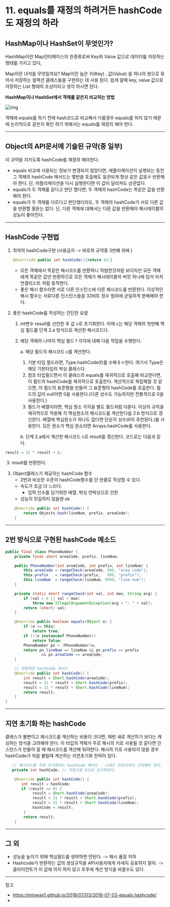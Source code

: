 # 11. equals를 재정의 하려거든 hashCode도 재정의 하라



## HashMap이나 HashSet이 무엇인가?

HashMap이란 Map인터페이스의 한종류로써 Key와 Value 값으로 데이터를 저장하는 형태를 가지고 있다,

Map이란 녀석을 무엇일까요? Map이란 놈은 키(Key) , 값(Value) 을 하나의 쌍으로 묶어서 저장하는 컬렉션 클래스들을 구현하는 데 사용 된다. 쉽게 말해 key, value 값으로 저장하는 List 형태의 조상이라고 생각 하시면 된다.

**HashMap이나 HashSet에서 객채를 같은지 비교하는 방법**

![img](https://i.imgur.com/dShPCEh.png)

객채에 equals를 하기 전에 hash코드로 비교해서 다를경우 equals를 하지 않기 때문에 논리적으로 같은지 확인 하기 위해서는 equals를 재정의 해야 한다.



---

## Object의 API문서에 기술된 규약(중 일부)

이 규약을 지키도록 hashCode를 재정의 해야한다.

* equals 비교에 사용되는 정보가 변경되지 않았다면, 애플리케이션이 실행되는 동안 그 객체의 hashCode 메서드는 몇번을 호출해도 일관되게 항상 같은 값응ㄹ 반환해야 한다. 단, 어플리케이션을 다시 실행한다면 이 값이 달라져도 상관없다.
* equals가 두 객체를 같다고 판단 했다면, 두 객체의 hashCode는 똑같은 값을 반환해야 한다.
* equals가 두 객체를 다르다고 판단했더라도, 두 객체의 hashCode가 서로 다른 값을 반환할 필욘는 없다. 단, 다른 객체에 대해서는 다른 값을 반환해야 해시테이블의 성능이 좋아진다.



---

## HashCode 구현법

1. 최악의 hashCode구현 (사용금지 -> 바로위 규약중 3번째 위배 )

   ~~~java
   @Overrride public int hashCode(){return 42;}
   ~~~

   * 모든 객체에서 똑같은 해시코드를 반환하니 적법한것처럼 보이지만 모든 객체에게 똑같은 값만 반환하므로 모든 객체가 해시테이블의 버킷 하나에 담겨 마치 연결리스트 처럼 동작한다.
   * 좋은 해시 함수라면 서로 다른 인스턴스에 다른 해시코드를 반환한다. 이상적인 해시 함수는 서로다른 인스턴스들을 32비트 정수 범위에 균일하게 분배해야 한다.

   

2. 좋은 hashCode를 작성하는 간단한 요령

   1. int변수 result를 선언한 후 값 c로 초기화한다. 이때 c는 해당 객체의 첫번째 핵심 필드를 단계 2.a 방식으로 계산한 해시코드다.

   2. 해당 객체의 나머지 핵심 필드 f 각각에 대해 다음 작업을 수행한다.

      a. 해당 필드의 해시코드 c를 계산한다.

      	1. 기본 타입 필드라면, Type.hashCode(f)를 수해ㅐㅇ한다. 여기서 Type은 해당 기본타입의 박싱 클래스다.
       	2. 참조 타입필드면서 이 클래스의 equals를 재귀적으로 호출해 비교한다면, 이 필드의 hashCode를 재귀적으로 호출한다. 계산적으로 복잡해질 것 같으면, 이 필드의 표준형을 만들어 그 표준형의 hashCode를 호출한다. 필드의 값이 null이면 0을 사용한다.(다른 상수도 가능하지만 전통적으로 0을 사용한다.)
       	3. 필드가 배열이라면, 핵심 원소 각각을 별도 필드처럼 다룬다. 이상의 규칙을 재귀적으로 적용해 각 핵심원소의 해시코드를 계산한다음 2.b 방식으로 갱신한다. 배열에 핵심원소가 하나도 없다면 단순히 상수(0이 추천된다.)를 사용한다. 모든 원소가 핵심 원소라면 Arrays.hashCode를 사용한다.

      b. 단계 2.a에서 계산한 해시코드 c로 result를 갱신한다. 코드로는 다음과 같다.

~~~java
result = 31 * result + c;
~~~

​		3. result를 반환한다.



3. Object클래스가 제공하는 hashCode 함수
   * 2번과 비슷한 수준의 hashCode함수를 단 한줄로 작성할 수 있다.
   * 속도가 조금 더 느리다.
     * 입력 인수를 담기위한 배열, 박싱 언박싱으로 인한
   * 성능이 민감하지 않을땐 ok

~~~java
    @Override public int hashCode() {
        return Objects.hash(lineNum, prefix, areaCode);
    }
~~~



---

## 2번 방식으로 구현된 hashCode 메소드

~~~java
public final class PhoneNumber {
    private final short areaCode, prefix, lineNum;

    public PhoneNumber(int areaCode, int prefix, int lineNum) {
        this.areaCode = rangeCheck(areaCode, 999, "area code");
        this.prefix   = rangeCheck(prefix,   999, "prefix");
        this.lineNum  = rangeCheck(lineNum, 9999, "line num");
    }

    private static short rangeCheck(int val, int max, String arg) {
        if (val < 0 || val > max)
            throw new IllegalArgumentException(arg + ": " + val);
        return (short) val;
    }

    @Override public boolean equals(Object o) {
        if (o == this)
            return true;
        if (!(o instanceof PhoneNumber))
            return false;
        PhoneNumber pn = (PhoneNumber)o;
        return pn.lineNum == lineNum && pn.prefix == prefix
                && pn.areaCode == areaCode;
    }

    // 전형적인 hashCode 메서드
    @Override public int hashCode() {
        int result = Short.hashCode(areaCode);
        result = 31 * result + Short.hashCode(prefix);
        result = 31 * result + Short.hashCode(lineNum);
        return result;
    }
}
~~~



___

## 지연 초기화 하는 hashCode

클래스가 불변이고 해시코드를 계산하는 비용이 크다면, 매번 새로 계산하기 보다는 캐싱하는 방식을 고려해야 한다. 이 타입의 객체가 주로 해시의 키로 사용될 것 같다면 인스턴스가 만들어 질 때 해시코드를 계산해 둬야한다. 해시의 키로 사용되지 않을 경우 hashCode가 처음 불릴때 계산하는 지연초기화 전략이 있다.

~~~java
   // 해시코드를 지연 초기화하는 hashCode 메서드 - 스레드 안정성까지 고려해야 한다.
   private int hashCode; // 자동으로 0으로 초기화된다.

    @Override public int hashCode() {
       int result = hashCode;
       if (result == 0) {
            result = Short.hashCode(areaCode);
            result = 31 * result + Short.hashCode(prefix);
            result = 31 * result + Short.hashCode(lineNum);
            hashCode = result;
        }
        return result;
    }
~~~



---

## 그 외

* 성능을 높이기 위해 핵심필드를 생략하면 안된다. -> 해시 품질 저하
* Hashcode가 반환하는 값의 생성규칙을 API사용자에게 자세히 공표하지 말자. -> 클라이언트가 이 값에 의지 하지 않고 추후에 계산 방식을 바꿀수도 있다.



---

참고

* https://minwan1.github.io/2018/07/03/2018-07-03-equals,hashcode/
* 